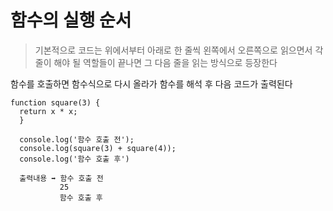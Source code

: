 # 함수의 실행 순서

>기본적으로 코드는 위에서부터 아래로 한 줄씩 왼쪽에서 오른쪽으로 읽으면서 각 줄이 해야 될 역할들이 끝나면 그 다음 줄을 읽는 방식으로 등장한다

함수를 호출하면 함수식으로 다시 올라가 함수를 해석 후 다음 코드가 출력된다

```
function square(3) {
  return x * x;
  }
  
  console.log('함수 호출 전');
  console.log(square(3) + square(4));
  console.log('함수 호출 후')
  
  출력내용 ➡️ 함수 호출 전
           25
           함수 호출 후
```
